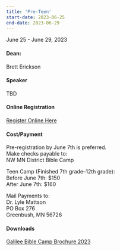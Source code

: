 ```yaml
---
title: 'Pre-Teen'
start-date: 2023-06-25
end-date: 2023-06-29
---
```


June 25 - June 29, 2023

#### Dean:

Brett Erickson

#### Speaker

TBD

#### Online Registration

[Register Online Here](https://forms.gle/hXuzoP6CQr3g4jCo6)

#### Cost/Payment

Pre-registration by June 7th is preferred.  
Make checks payable to:  
NW MN District Bible Camp

Teen Camp (Finished 7th grade–12th grade):  
Before June 7th: $150  
After June 7th: $160

Mail Payments to:  
Dr. Lyle Mattson  
PO Box 276  
Greenbush, MN 56726

#### Downloads

[Galilee Bible Camp Brochure 2023](/files/galilee-bible-camp-2023-brochure.pdf)
